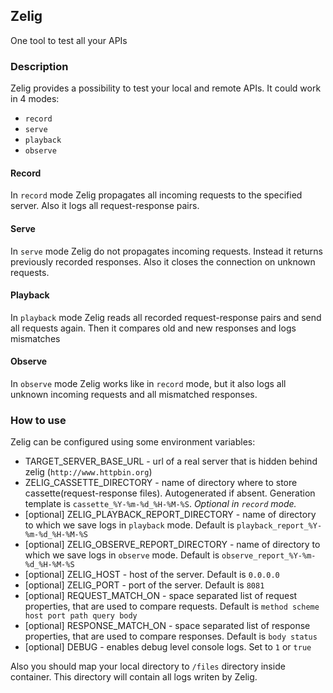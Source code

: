 ## Zelig
One tool to test all your APIs

### Description
Zelig provides a possibility to test your local and remote APIs.
It could work in 4 modes:
 * `record`
 * `serve`
 * `playback`
 * `observe`

#### Record
In `record` mode Zelig propagates all incoming requests to the specified server. Also it logs all request-response pairs.
#### Serve
In `serve` mode Zelig do not propagates incoming requests. Instead it returns previously recorded responses. Also it closes
the connection on unknown requests.
#### Playback
In `playback` mode Zelig reads all recorded request-response pairs and send all requests again. Then it compares old and new responses and logs mismatches
#### Observe
In `observe` mode Zelig works like in `record` mode, but it also logs all unknown incoming requests and all mismatched responses.

### How to use
Zelig can be configured using some environment variables:
 * TARGET_SERVER_BASE_URL - url of a real server that is hidden behind zelig (`http://www.httpbin.org`)
 * ZELIG_CASSETTE_DIRECTORY - name of directory where to store cassette(request-response files). Autogenerated if absent. 
 Generation template is `cassette_%Y-%m-%d_%H-%M-%S`. *Optional in `record` mode.*
 * [optional] ZELIG_PLAYBACK_REPORT_DIRECTORY - name of directory to which we save logs in `playback` mode. Default is `playback_report_%Y-%m-%d_%H-%M-%S`
 * [optional] ZELIG_OBSERVE_REPORT_DIRECTORY - name of directory to which we save logs in `observe` mode. Default is `observe_report_%Y-%m-%d_%H-%M-%S`
 * [optional] ZELIG_HOST - host of the server. Default is `0.0.0.0`
 * [optional] ZELIG_PORT - port of the server. Default is `8081`
 * [optional] REQUEST_MATCH_ON - space separated list of request properties, that are used to compare requests. Default is `method scheme host port path query body`
 * [optional] RESPONSE_MATCH_ON - space separated list of response properties, that are used to compare responses. Default is `body status`
 * [optional] DEBUG - enables debug level console logs. Set to `1` or `true`

Also you should map your local directory to `/files` directory inside container. This directory will contain all logs writen by Zelig.
